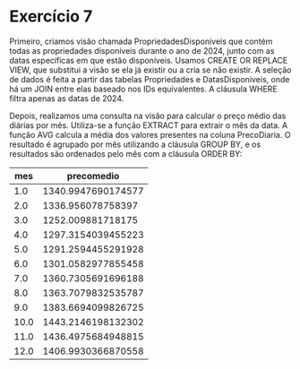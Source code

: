 # Exercício 7

Primeiro, criamos visão chamada PropriedadesDisponiveis que contém todas as propriedades disponíveis durante o ano de 2024, junto com as datas específicas em que estão disponíveis. Usamos CREATE OR REPLACE VIEW, que substitui a visão se ela já existir ou a cria se não existir. A seleção de dados é feita a partir das tabelas Propriedades e DatasDisponiveis, onde há um JOIN entre elas baseado nos IDs equivalentes. A cláusula WHERE filtra apenas as datas de 2024.

Depois, realizamos uma consulta na visão para calcular o preço médio das diárias por mês. Utiliza-se a função EXTRACT para extrair o mês da data. A função AVG calcula a média dos valores presentes na coluna PrecoDiaria. O resultado é agrupado por mês utilizando a cláusula GROUP BY, e os resultados são ordenados pelo mês com a cláusula ORDER BY:

| **mes** | **precomedio** |
|---------|----------------|
| 1.0     | 1340.9947690174577 |
| 2.0     | 1336.956078758397  |
| 3.0     | 1252.009881718175  |
| 4.0     | 1297.3154039455223 |
| 5.0     | 1291.2594455291928 |
| 6.0     | 1301.0582977855458 |
| 7.0     | 1360.7305691696188 |
| 8.0     | 1363.7079832535787 |
| 9.0     | 1383.6694099826725 |
| 10.0    | 1443.2146198132302 |
| 11.0    | 1436.4975684948815 |
| 12.0    | 1406.9930366870558 |